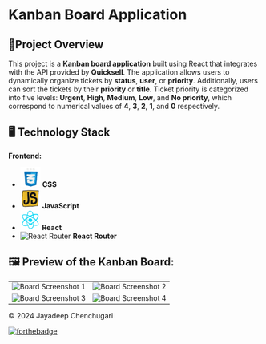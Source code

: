 # Kanban Board Application

## 📌Project Overview
This project is a **Kanban board application** built using React that integrates with the API provided by **Quicksell**. The application allows users to dynamically organize tickets by **status**, **user**, or **priority**. Additionally, users can sort the tickets by their **priority** or **title**. Ticket priority is categorized into five levels: **Urgent**, **High**, **Medium**, **Low**, and **No priority**, which correspond to numerical values of **4**, **3**, **2**, **1**, and **0** respectively.

## 🖥️ Technology Stack

**Frontend:**

- <code><img height="40" src="https://raw.githubusercontent.com/AnmolVerma404/AnmolVerma404/main/gif/css.webp" alt="CSS"></code> **CSS**
- <code><img height="40" src="https://raw.githubusercontent.com/AnmolVerma404/AnmolVerma404/main/gif/js.webp" alt="JavaScript"></code> **JavaScript**
- <code><img height="40" src="https://raw.githubusercontent.com/AnmolVerma404/AnmolVerma404/main/gif/react.webp" alt="React"></code> **React**
- <img src="https://img.shields.io/badge/React_Router-CA4245?style=for-the-badge&logo=react-router&logoColor=white" alt="React Router"> **React Router**

## 🖼️ Preview of the Kanban Board:

<table>
  <tr>
    <td><img src="https://github.com/vishal1patidar/Quicksell-Frontend-assignment/assets/79128256/6119f174-c748-40c7-98a9-0b80c5573151" alt="Board Screenshot 1" /></td>
    <td><img src="https://github.com/vishal1patidar/Quicksell-Frontend-assignment/assets/79128256/870bb1a3-33b7-443b-add5-dcc1fc81a4c6" alt="Board Screenshot 2" /></td>
  </tr>
  <tr>
    <td><img src="https://github.com/vishal1patidar/Quicksell-Frontend-assignment/assets/79128256/ae532c31-ceb8-4414-aae2-735c2b4c40d1" alt="Board Screenshot 3" /></td>
    <td><img src="https://github.com/vishal1patidar/Quicksell-Frontend-assignment/assets/79128256/bf8202a8-6633-49b2-8e26-19f0db1e17ce" alt="Board Screenshot 4" /></td>
  </tr>
</table>

© 2024 Jayadeep Chenchugari

[![forthebadge](https://forthebadge.com/images/badges/built-with-love.svg)](https://forthebadge.com)
